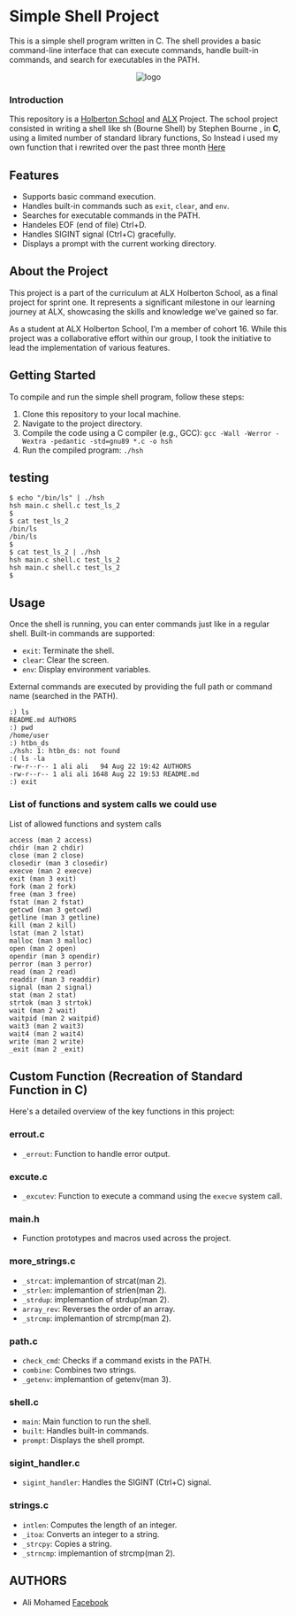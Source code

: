 # Simple Shell Project

This is a simple shell program written in C. The shell provides a basic command-line interface that can execute commands, handle built-in commands, and search for executables in the PATH.

<p align="center">
  <img src="https://miro.medium.com/v2/resize:fit:1400/1*WqxZ99tyXrI3aIYW8lLoHA.png" alt="logo">
</p>

### Introduction

This repository is a [Holberton School](https://www.holbertonschool.com/) and [ALX](https://www.alxafrica.com/) Project. The school project consisted in writing a shell like sh (Bourne Shell) by Stephen Bourne  , in **C**, using a limited number of standard library functions, So Instead i used my own function that i rewrited over the past three month [Here](https://github.com/Al1M0HAMED/alx-low_level_programming)

## Features

- Supports basic command execution.
- Handles built-in commands such as `exit`, `clear`, and `env`.
- Searches for executable commands in the PATH.
- Handeles EOF (end of file) Ctrl+D.
- Handles SIGINT signal (Ctrl+C) gracefully.
- Displays a prompt with the current working directory.

## About the Project

This project is a part of the curriculum at ALX Holberton School, as a final project for sprint one. It represents a significant milestone in our learning journey at ALX, showcasing the skills and knowledge we've gained so far.

As a student at ALX Holberton School, I'm a member of cohort 16. While this project was a collaborative effort within our group, I took the initiative to lead the implementation of various features.

## Getting Started

To compile and run the simple shell program, follow these steps:

1. Clone this repository to your local machine.
2. Navigate to the project directory.
3. Compile the code using a C compiler (e.g., GCC): `gcc -Wall -Werror -Wextra -pedantic -std=gnu89 *.c -o hsh`
4. Run the compiled program: `./hsh`

## testing
```shell
$ echo "/bin/ls" | ./hsh
hsh main.c shell.c test_ls_2
$
$ cat test_ls_2
/bin/ls
/bin/ls
$
$ cat test_ls_2 | ./hsh
hsh main.c shell.c test_ls_2
hsh main.c shell.c test_ls_2
$
````

## Usage

Once the shell is running, you can enter commands just like in a regular shell. Built-in commands are supported:

- `exit`: Terminate the shell.
- `clear`: Clear the screen.
- `env`: Display environment variables.

External commands are executed by providing the full path or command name (searched in the PATH).

```shell
:) ls
README.md AUTHORS
:) pwd
/home/user
:) htbn_ds
./hsh: 1: htbn_ds: not found
:( ls -la
-rw-r--r-- 1 ali ali   94 Aug 22 19:42 AUTHORS
-rw-r--r-- 1 ali ali 1648 Aug 22 19:53 README.md
:) exit
````
### List of functions and system calls we could use
List of allowed functions and system calls

    access (man 2 access)
    chdir (man 2 chdir)
    close (man 2 close)
    closedir (man 3 closedir)
    execve (man 2 execve)
    exit (man 3 exit)
    fork (man 2 fork)
    free (man 3 free)
    fstat (man 2 fstat)
    getcwd (man 3 getcwd)
    getline (man 3 getline)
    kill (man 2 kill)
    lstat (man 2 lstat)
    malloc (man 3 malloc)
    open (man 2 open)
    opendir (man 3 opendir)
    perror (man 3 perror)
    read (man 2 read)
    readdir (man 3 readdir)
    signal (man 2 signal)
    stat (man 2 stat)
    strtok (man 3 strtok)
    wait (man 2 wait)
    waitpid (man 2 waitpid)
    wait3 (man 2 wait3)
    wait4 (man 2 wait4)
    write (man 2 write)
    _exit (man 2 _exit)

## Custom Function (Recreation of Standard Function in C)

Here's a detailed overview of the key functions in this project:

### errout.c

- `_errout`: Function to handle error output.

### excute.c

- `_excutev`: Function to execute a command using the `execve` system call.

### main.h

- Function prototypes and macros used across the project.

### more_strings.c

- `_strcat`: implemantion of strcat(man 2).
- `_strlen`: implemantion of strlen(man 2).
- `_strdup`: implemantion of strdup(man 2).
- `array_rev`: Reverses the order of an array.
- `_strcmp`: implemantion of strcmp(man 2).

### path.c

- `check_cmd`: Checks if a command exists in the PATH.
- `combine`: Combines two strings.
- `_getenv`: implemantion of getenv(man 3).

### shell.c

- `main`: Main function to run the shell.
- `built`: Handles built-in commands.
- `prompt`: Displays the shell prompt.

### sigint_handler.c

- `sigint_handler`: Handles the SIGINT (Ctrl+C) signal.

### strings.c

- `intlen`: Computes the length of an integer.
- `_itoa`: Converts an integer to a string.
- `_strcpy`: Copies a string.
- `_strncmp`: implemantion of strcmp(man 2).

## AUTHORS

* Ali Mohamed [Facebook](https://www.facebook.com/profile.php?id=100053370433155)
